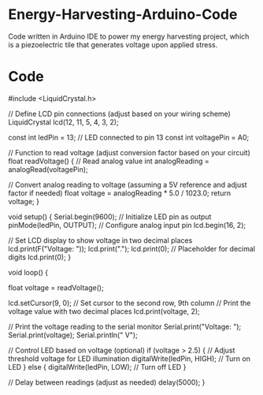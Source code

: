 # Energy-Harvesting-Arduino-Code
Code written in Arduino IDE to power my energy harvesting project, which is a piezoelectric tile that generates voltage upon applied stress. 

# Code

#include <LiquidCrystal.h>

// Define LCD pin connections (adjust based on your wiring scheme)
LiquidCrystal lcd(12, 11, 5, 4, 3, 2);

const int ledPin = 13; // LED connected to pin 13
const int voltagePin = A0;

// Function to read voltage (adjust conversion factor based on your circuit)
float readVoltage() {
  // Read analog value
  int analogReading = analogRead(voltagePin);
  
  // Convert analog reading to voltage (assuming a 5V reference and adjust factor if needed)
  float voltage = analogReading * 5.0 / 1023.0;
  return voltage;
}


void setup() {
  Serial.begin(9600);
  // Initialize LED pin as output
  pinMode(ledPin, OUTPUT);
  // Configure analog input pin
  lcd.begin(16, 2);
  
  // Set LCD display to show voltage in two decimal places
  lcd.print(F("Voltage: "));
  lcd.print(".");
  lcd.print(0);  // Placeholder for decimal digits
  lcd.print(0);
}

void loop() {

  float voltage = readVoltage();

  lcd.setCursor(9, 0);  // Set cursor to the second row, 9th column
  // Print the voltage value with two decimal places
  lcd.print(voltage, 2);  


  // Print the voltage reading to the serial monitor
  Serial.print("Voltage: ");
  Serial.print(voltage);
  Serial.println(" V"); 

  // Control LED based on voltage (optional)
  if (voltage > 2.5) { // Adjust threshold voltage for LED illumination
    digitalWrite(ledPin, HIGH); // Turn on LED
  } else {
    digitalWrite(ledPin, LOW); // Turn off LED
  }

  // Delay between readings (adjust as needed)
  delay(5000);
}
